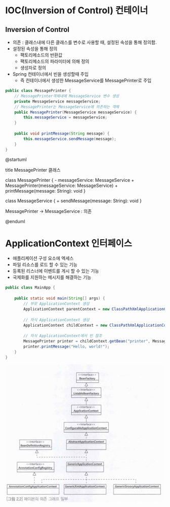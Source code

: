 # IOC(Inversion of Control) 컨테이너
## Inversion of Control
- 의존 : 클래스내에 다른 클래스를 변수로 사용할 때, 설정된 속성을 통해 정의함.
- 설정된 속성을 통해 정의
  - 팩토리메소드의 반환값
  - 팩토리메소드의 파라미터에 의해 정의
  - 생성자로 정의
- Spring 컨테이너에서 빈을 생성할때 주입
  - 즉 컨테이너에서 생성한 MessageService를 MessagePrinter로 주입
```java
public class MessagePrinter {
    // MessagePrinter객체내에 MessageService 변수 생성
    private MessageService messageService;
    // MessagePrinter는 MessageService에 의존하는 객체
    public MessagePrinter(MessageService messageService) {
        this.messageService = messageService;
    }

    public void printMessage(String message) {
        this.messageService.sendMessage(message);
    }
}
```
@startuml

title MessagePrinter 클래스

class MessagePrinter {
    - messageService: MessageService
    + MessagePrinter(messageService: MessageService)
    + printMessage(message: String): void
}

class MessageService {
    + sendMessage(message: String): void
}

MessagePrinter -> MessageService : 의존

@enduml

# ApplicationContext 인터페이스
- 애플리케이션 구성 요소에 엑세스
- 파일 리소스를 로드 할 수 있는 기능
- 등록된 리스너에 이벤트를 게시 할 수 있는 기능
- 국제화를 지원하는 메시지를 해결하는 기능

```java
public class MainApp {

    public static void main(String[] args) {
        // 부모 ApplicationContext 생성
        ApplicationContext parentContext = new ClassPathXmlApplicationContext("parent-context.xml");

        // 자식 ApplicationContext 생성
        ApplicationContext childContext = new ClassPathXmlApplicationContext(new String[]{"child-context.xml"}, parentContext);

        // 자식 ApplicationContext에서 빈 참조
        MessagePrinter printer = childContext.getBean("printer", MessagePrinter.class);
        printer.printMessage("Hello, world!");
    }
}

```
<img src="../image/KakaoTalk_Photo_2023-04-10-19-54-09.png"/>
